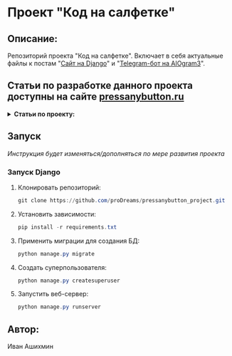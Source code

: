 # Проект "Код на салфетке"

## Описание:

Репозиторий проекта "Код на салфетке". Включает в себя актуальные файлы к постам "[Сайт на Django](https://pressanybutton.ru/category/sajt-na-django/?utm_source=github&utm_medium=repo&utm_campaign=readme)" и "[Telegram-бот на AIOgram3](https://pressanybutton.ru/category/telegram-bot-na-aiogram3/?utm_source=github&utm_medium=repo&utm_campaign=readme)".

## Статьи по разработке данного проекта доступны на сайте [pressanybutton.ru](https://pressanybutton.ru?utm_source=github&utm_medium=repo&utm_campaign=readme)

<details>
<summary>
  <strong>
    Статьи по проекту:
  </strong>
</summary>

1. [Django 1. Установка Django](https://pressanybutton.ru/post/sajt-na-django/django-1-ustanovka-django/?utm_source=github&utm_medium=repo&utm_campaign=readme)
2. [Django 2. Создание проекта](https://pressanybutton.ru/post/sajt-na-django/django-2-sozdanie-proekta/?utm_source=github&utm_medium=repo&utm_campaign=readme)
3. [Django 3. Базовая конфигурация](https://pressanybutton.ru/post/sajt-na-django/django-3-bazovaya-konfiguraciya/?utm_source=github&utm_medium=repo&utm_campaign=readme) - 
4. [Django 4. Суперпользователь и первый запуск](https://pressanybutton.ru/post/sajt-na-django/django-4-superpolzovatel-i-pervyj-zapusk/?utm_source=github&utm_medium=repo&utm_campaign=readme)
5. 

</details>

## Запуск
_Инструкция будет изменяться/дополняться по мере развития проекта_

### Запуск Django
1. Клонировать репозиторий:
    ```powershell
    git clone https://github.com/proDreams/pressanybutton_project.git
    ```
2. Установить зависимости:
    ```powershell
    pip install -r requirements.txt
    ```
3. Применить миграции для создания БД:
    ```powershell
    python manage.py migrate
    ```
4. Создать суперпользователя:
    ```powershell
    python manage.py createsuperuser
    ```
5. Запустить веб-сервер:
    ```powershell
    python manage.py runserver
    ```

## Автор:

Иван Ашихмин